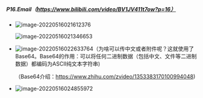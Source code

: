 ##### P16.Email（https://www.bilibili.com/video/BV1JV411t7ow?p=16）

- ![image-20220516021612376](C:\Users\呵\AppData\Roaming\Typora\typora-user-images\image-20220516021612376.png)

  ![image-20220516021346653](C:\Users\呵\AppData\Roaming\Typora\typora-user-images\image-20220516021346653.png)

- ![image-20220516022633764](C:\Users\呵\AppData\Roaming\Typora\typora-user-images\image-20220516022633764.png)（为啥可以传中文或者附件呢？这就使用了Base64。Base64的作用：可以将任何二进制数据（包括中文、文件等二进制数据）都编码为ASCII纯文本字符串)

  （Base64介绍：https://www.zhihu.com/zvideo/1353383170100994048)

- ![image-20220516024855972](C:\Users\呵\AppData\Roaming\Typora\typora-user-images\image-20220516024855972.png)